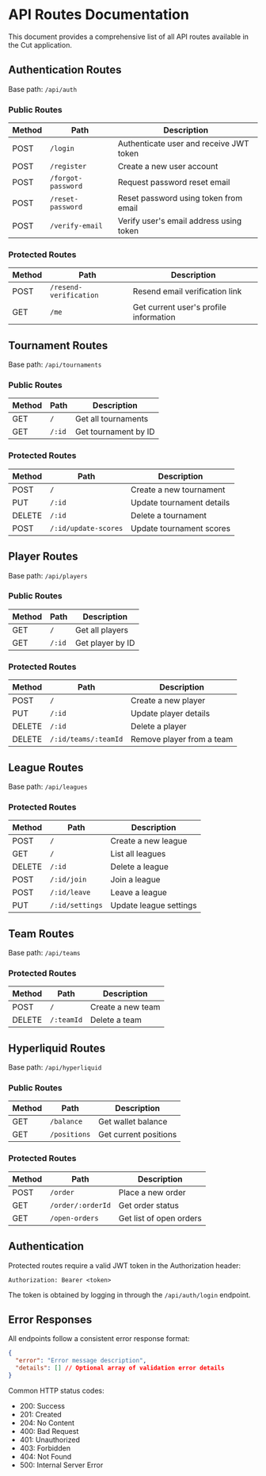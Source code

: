 # API Routes Documentation

This document provides a comprehensive list of all API routes available in the Cut application.

## Authentication Routes

Base path: `/api/auth`

### Public Routes

| Method | Path               | Description                             |
| ------ | ------------------ | --------------------------------------- |
| POST   | `/login`           | Authenticate user and receive JWT token |
| POST   | `/register`        | Create a new user account               |
| POST   | `/forgot-password` | Request password reset email            |
| POST   | `/reset-password`  | Reset password using token from email   |
| POST   | `/verify-email`    | Verify user's email address using token |

### Protected Routes

| Method | Path                   | Description                            |
| ------ | ---------------------- | -------------------------------------- |
| POST   | `/resend-verification` | Resend email verification link         |
| GET    | `/me`                  | Get current user's profile information |

## Tournament Routes

Base path: `/api/tournaments`

### Public Routes

| Method | Path   | Description          |
| ------ | ------ | -------------------- |
| GET    | `/`    | Get all tournaments  |
| GET    | `/:id` | Get tournament by ID |

### Protected Routes

| Method | Path                 | Description               |
| ------ | -------------------- | ------------------------- |
| POST   | `/`                  | Create a new tournament   |
| PUT    | `/:id`               | Update tournament details |
| DELETE | `/:id`               | Delete a tournament       |
| POST   | `/:id/update-scores` | Update tournament scores  |

## Player Routes

Base path: `/api/players`

### Public Routes

| Method | Path   | Description      |
| ------ | ------ | ---------------- |
| GET    | `/`    | Get all players  |
| GET    | `/:id` | Get player by ID |

### Protected Routes

| Method | Path                 | Description               |
| ------ | -------------------- | ------------------------- |
| POST   | `/`                  | Create a new player       |
| PUT    | `/:id`               | Update player details     |
| DELETE | `/:id`               | Delete a player           |
| DELETE | `/:id/teams/:teamId` | Remove player from a team |

## League Routes

Base path: `/api/leagues`

### Protected Routes

| Method | Path            | Description            |
| ------ | --------------- | ---------------------- |
| POST   | `/`             | Create a new league    |
| GET    | `/`             | List all leagues       |
| DELETE | `/:id`          | Delete a league        |
| POST   | `/:id/join`     | Join a league          |
| POST   | `/:id/leave`    | Leave a league         |
| PUT    | `/:id/settings` | Update league settings |

## Team Routes

Base path: `/api/teams`

### Protected Routes

| Method | Path       | Description       |
| ------ | ---------- | ----------------- |
| POST   | `/`        | Create a new team |
| DELETE | `/:teamId` | Delete a team     |

## Hyperliquid Routes

Base path: `/api/hyperliquid`

### Public Routes

| Method | Path         | Description           |
| ------ | ------------ | --------------------- |
| GET    | `/balance`   | Get wallet balance    |
| GET    | `/positions` | Get current positions |

### Protected Routes

| Method | Path              | Description             |
| ------ | ----------------- | ----------------------- |
| POST   | `/order`          | Place a new order       |
| GET    | `/order/:orderId` | Get order status        |
| GET    | `/open-orders`    | Get list of open orders |

## Authentication

Protected routes require a valid JWT token in the Authorization header:

```
Authorization: Bearer <token>
```

The token is obtained by logging in through the `/api/auth/login` endpoint.

## Error Responses

All endpoints follow a consistent error response format:

```json
{
  "error": "Error message description",
  "details": [] // Optional array of validation error details
}
```

Common HTTP status codes:

- 200: Success
- 201: Created
- 204: No Content
- 400: Bad Request
- 401: Unauthorized
- 403: Forbidden
- 404: Not Found
- 500: Internal Server Error
